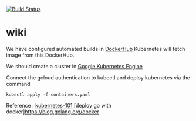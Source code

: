 [![Build Status](https://travis-ci.com/mba4cob/wiki.svg?branch=master)](https://travis-ci.com/mba4cob/wiki)

# wiki

We have configured automated builds in [DockerHub](https://cloud.docker.com/repository/docker/marshelabraham/wiki)
Kubernetes will fetch image from this DockerHub.

We should create a cluster in [Google Kubernetes Engine](https://console.cloud.google.com/kubernetes/list?project=wiki-238912)

Connect the gcloud authentication to kubectl and deploy kubernetes via the command
```
kubectl apply -f containers.yaml
```
Reference : 
[kubernetes-101](https://medium.com/google-cloud/kubernetes-101-pods-nodes-containers-and-clusters-c1509e409e16)
[deploy go with docker]https://blog.golang.org/docker
